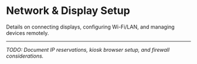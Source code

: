 # Network & Display Setup

Details on connecting displays, configuring Wi-Fi/LAN, and managing devices remotely.

---

_TODO: Document IP reservations, kiosk browser setup, and firewall considerations._

